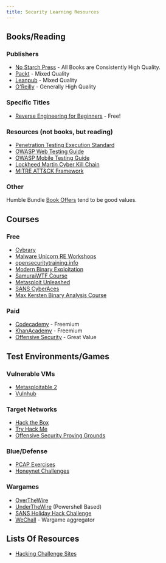 ```yaml
---
title: Security Learning Resources
---
```


## Books/Reading

### Publishers

- [No Starch Press](https://nostarch.com/) - All Books are Consistently High Quality.
- [Packt](https://www.packtpub.com/) - Mixed Quality
- [Leanpub](https://leanpub.com/) - Mixed Quality
- [O'Reilly](http://shop.oreilly.com/) - Generally High Quality

### Specific Titles

- [Reverse Engineering for Beginners](https://beginners.re/) - Free!

### Resources (not books, but reading)

- [Penetration Testing Execution Standard](http://www.pentest-standard.org/index.php/Main_Page)
- [OWASP Web Testing Guide](https://www.owasp.org/index.php/OWASP_Testing_Guide_v4_Table_of_Contents)
- [OWASP Mobile Testing Guide](https://www.owasp.org/index.php/OWASP_Mobile_Security_Testing_Guide)
- [Lockheed Martin Cyber Kill Chain](https://www.lockheedmartin.com/en-us/capabilities/cyber/cyber-kill-chain.html)
- [MITRE ATT&CK Framework](https://attack.mitre.org/wiki/Main_Page)

### Other

Humble Bundle [Book Offers](https://humblebundle.com/books) tend to be good
values.

## Courses

### Free

- [Cybrary](https://www.cybrary.it/)
- [Malware Unicorn RE Workshops](https://sites.google.com/secured.org/malwareunicorn/reverse-engineering)
- [opensecuritytraining.info](http://opensecuritytraining.info/Training.html)
- [Modern Binary Exploitation](https://github.com/RPISEC/MBE)
- [SamuraiWTF Course](https://sourceforge.net/projects/samurai/files/SamuraiWTF%20Course/)
- [Metasploit Unleashed](https://www.offensive-security.com/metasploit-unleashed/)
- [SANS CyberAces](http://www.cyberaces.org/courses/)
- [Max Kersten Binary Analysis Course](https://maxkersten.nl/binary-analysis-course/)

### Paid

- [Codecademy](https://www.codecademy.com/) - Freemium
- [KhanAcademy](https://www.khanacademy.org/) - Freemium
- [Offensive Security](https://www.offensive-security.com) - Great Value

## Test Environments/Games

### Vulnerable VMs

- [Metasploitable 2](https://sourceforge.net/projects/metasploitable/files/Metasploitable2/)
- [Vulnhub](https://vulnhub.com)

### Target Networks

- [Hack the Box](https://hackthebox.eu)
- [Try Hack Me](https://tryhackme.com)
- [Offensive Security Proving Grounds](https://www.offensive-security.com/labs/)

### Blue/Defense

- [PCAP Exercises](https://www.malware-traffic-analysis.net/training-exercises.html)
- [Honeynet Challenges](http://www.honeynet.org/)

### Wargames

- [OverTheWire](http://overthewire.org/wargames/)
- [UnderTheWire](https://underthewire.tech/) (Powershell Based)
- [SANS Holiday Hack Challenge](https://holidayhackchallenge.com)
- [WeChall](https://www.wechall.net/) - Wargame aggregator

## Lists Of Resources

- [Hacking Challenge Sites](https://www.blackroomsec.com/updated-hacking-challenge-site-links/)
